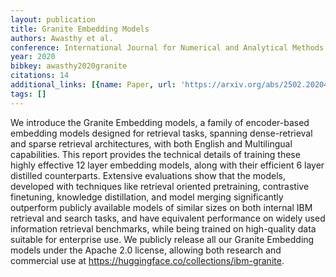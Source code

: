 ```yaml
---
layout: publication
title: Granite Embedding Models
authors: Awasthy et al.
conference: International Journal for Numerical and Analytical Methods in Geomechanics
year: 2020
bibkey: awasthy2020granite
citations: 14
additional_links: [{name: Paper, url: 'https://arxiv.org/abs/2502.20204'}]
tags: []
---
```

We introduce the Granite Embedding models, a family of encoder-based
embedding models designed for retrieval tasks, spanning dense-retrieval and
sparse retrieval architectures, with both English and Multilingual
capabilities. This report provides the technical details of training these
highly effective 12 layer embedding models, along with their efficient 6 layer
distilled counterparts. Extensive evaluations show that the models, developed
with techniques like retrieval oriented pretraining, contrastive finetuning,
knowledge distillation, and model merging significantly outperform publicly
available models of similar sizes on both internal IBM retrieval and search
tasks, and have equivalent performance on widely used information retrieval
benchmarks, while being trained on high-quality data suitable for enterprise
use. We publicly release all our Granite Embedding models under the Apache 2.0
license, allowing both research and commercial use at
https://huggingface.co/collections/ibm-granite.